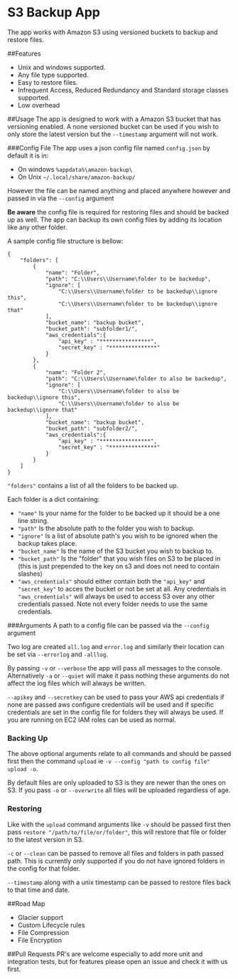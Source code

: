 # S3 Backup App
The app works with Amazon S3 using versioned buckets to backup and restore files.

##Features
* Unix and windows supported.
* Any file type supported.
* Easy to restore files.
* Infrequent Access, Reduced Redundancy and Standard storage classes supported.
* Low overhead

##Usage
The app is designed to work with a Amazon S3 bucket that has versioning enabled. 
A none versioned bucket can be used if you wish to only store the latest version but the `--timestamp` argument will not work.

###Config File
The app uses a json config file named `config.json` by default it is in:
* On windows `%appdata%\amazon-backup\`
* On Unix `~/.local/share/amazon-backup/`

However the file can be named anything and placed anywhere however and passed in via the `--config` argument

**Be aware** the config file is required for restoring files and should be backed up as well. 
The app can backup its own config files by adding its location like any other folder.

A sample config file structure is bellow:

```
{
    "folders": [
        {
            "name": "Folder",
            "path": "C:\\Users\\Username\folder to be backedup",
            "ignore": [
                "C:\\Users\\Username\folder to be backedup\\ignore this",
                "C:\\Users\\Username\folder to be backedup\\ignore that"
            ],
            "bucket_name": "backup bucket",
            "bucket_path": "subfolder1/",
            "aws_credentials":{
                "api_key" : "****************",
                "secret_key" : "***************"
            }
        },
        {
            "name": "Folder 2",
            "path": "C:\\Users\\Username\folder to also be backedup",
            "ignore": [
                "C:\\Users\\Username\folder to also be backedup\\ignore this",
                "C:\\Users\\Username\folder to also be backedup\\ignore that"
            ],
            "bucket_name": "backup bucket",
            "bucket_path": "subfolder2/",
            "aws_credentials":{
                "api_key" : "****************",
                "secret_key" : "***************"
            }
        }
    ]
}
```

`"folders"` contains a list of all the folders to be backed up.

Each folder is a dict containing:
* `"name"` Is your name for the folder to be backed up it should be a one line string.
* `"path"` Is the absolute path to the folder you wish to backup.
* `"ignore"` Is a list of absolute path's you wish to be ignored when the backup takes place.
* `"bucket_name"` Is the name of the S3 bucket you wish to backup to.
* `"bucket_path"` Is the "folder" that you wish files on S3 to be placed in (this is just prepended to the key on s3 and does not need to contain slashes)
* `"aws_credentials"` should either contain both the  `"api_key"` and `"secret_key"` to acces the bucket or not be set at all.
Any credentials in `"aws_credentials"` will always be used to access S3 over any other credentials passed. Note not every folder needs to use the same credentials.

###Arguments
A path to a config file can be passed via the `--config` argument

Two log are created `all.log` and `error.log` and similarly their location
can be set via `--errorlog` and `-alllog`.

By passing `-v` or `--verbose` the app will pass all messages to the console.
Alternatively `-a` or `--quiet` will make it pass nothing these arguments do not affect the log files which will always be written.

`--apikey` and `--secretkey` can be used to pass your AWS api credentials if none are passed aws configure credentials will be used
 and if specific credentials are set in the config file for folders they will always be used. 
 If you are running on EC2 IAM roles can be used as normal. 

### Backing Up
The above optional arguments relate to all commands and should be passed first then the command `upload` ie `-v --config "path to config file" upload -o`.

By default files are only uploaded to S3 is they are newer than the ones on S3. 
If you pass `-o` or `--overwrite` all files will be uploaded regardless of age.

### Restoring
Like with the `upload` command arguments like `-v` should be passed first then pass `restore "/path/to/file/or/folder"`, this will restore that file or folder to the latest version in S3.

`-c` or `--clean` can be passed to remove all files and folders in path passed path. This is currently only supported if you do not have ignored folders in the config for that folder.

`--timestamp` along with a unix timestamp can be passed to restore files back to that time and date. 

##Road Map
* Glacier support
* Custom Lifecycle rules
* File Compression
* File Encryption

##Pull Requests
PR's are welcome especially to add more unit and integration tests, but for features please open an issue and check it with us first.